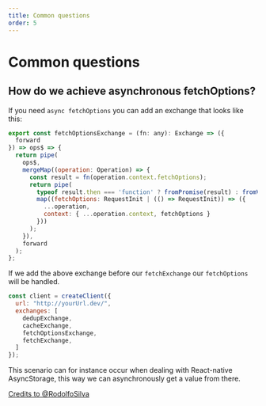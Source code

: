 ```yaml
---
title: Common questions
order: 5
---
```


# Common questions

## How do we achieve asynchronous fetchOptions?

If you need `async fetchOptions` you can add an exchange that looks like this:

```js
export const fetchOptionsExchange = (fn: any): Exchange => ({
  forward
}) => ops$ => {
  return pipe(
    ops$,
    mergeMap((operation: Operation) => {
      const result = fn(operation.context.fetchOptions);
      return pipe(
        typeof result.then === 'function' ? fromPromise(result) : fromValue(result),
        map((fetchOptions: RequestInit | (() => RequestInit)) => ({
          ...operation,
          context: { ...operation.context, fetchOptions }
        }))
      );
    }),
    forward
  );
};
```

If we add the above exchange before our `fetchExchange` our `fetchOptions` will be handled.

```js
const client = createClient({
  url: "http://yourUrl.dev/",
  exchanges: [
    dedupExchange,
    cacheExchange,
    fetchOptionsExchange,
    fetchExchange,
  ]
});
```

This scenario can for instance occur when dealing with React-native AsyncStorage, this way we can
asynchronously get a value from there.

[Credits to @RodolfoSilva](https://github.com/FormidableLabs/urql/issues/234#issuecomment-602305153)
